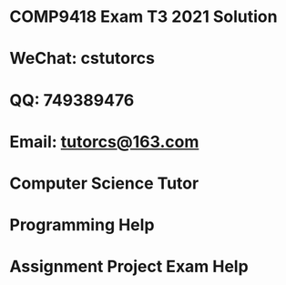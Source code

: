 # COMP9418 Exam T3 2021 Solution
# WeChat: cstutorcs

# QQ: 749389476

# Email: tutorcs@163.com

# Computer Science Tutor

# Programming Help

# Assignment Project Exam Help
